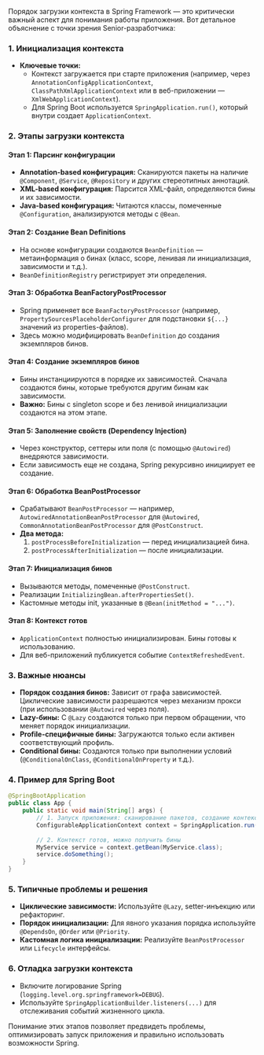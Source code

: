 Порядок загрузки контекста в Spring Framework — это критически важный аспект для понимания работы приложения. Вот детальное объяснение с точки зрения Senior-разработчика:

### 1. **Инициализация контекста**
- **Ключевые точки:**
    - Контекст загружается при старте приложения (например, через `AnnotationConfigApplicationContext`, `ClassPathXmlApplicationContext` или в веб-приложении — `XmlWebApplicationContext`).
    - Для Spring Boot используется `SpringApplication.run()`, который внутри создает `ApplicationContext`.

### 2. **Этапы загрузки контекста**
#### **Этап 1: Парсинг конфигурации**
- **Annotation-based конфигурация:** Сканируются пакеты на наличие `@Component`, `@Service`, `@Repository` и других стереотипных аннотаций.
- **XML-based конфигурация:** Парсится XML-файл, определяются бины и их зависимости.
- **Java-based конфигурация:** Читаются классы, помеченные `@Configuration`, анализируются методы с `@Bean`.

#### **Этап 2: Создание Bean Definitions**
- На основе конфигурации создаются `BeanDefinition` — метаинформация о бинах (класс, scope, ленивая ли инициализация, зависимости и т.д.).
- `BeanDefinitionRegistry` регистрирует эти определения.

#### **Этап 3: Обработка BeanFactoryPostProcessor**
- Spring применяет все `BeanFactoryPostProcessor` (например, `PropertySourcesPlaceholderConfigurer` для подстановки `${...}` значений из properties-файлов).
- Здесь можно модифицировать `BeanDefinition` до создания экземпляров бинов.

#### **Этап 4: Создание экземпляров бинов**
- Бины инстанциируются в порядке их зависимостей. Сначала создаются бины, которые требуются другим бинам как зависимости.
- **Важно:** Бины с singleton scope и без ленивой инициализации создаются на этом этапе.

#### **Этап 5: Заполнение свойств (Dependency Injection)**
- Через конструктор, сеттеры или поля (с помощью `@Autowired`) внедряются зависимости.
- Если зависимость еще не создана, Spring рекурсивно инициирует ее создание.

#### **Этап 6: Обработка BeanPostProcessor**
- Срабатывают `BeanPostProcessor` — например, `AutowiredAnnotationBeanPostProcessor` для `@Autowired`, `CommonAnnotationBeanPostProcessor` для `@PostConstruct`.
- **Два метода:**
    1. `postProcessBeforeInitialization` — перед инициализацией бина.
    2. `postProcessAfterInitialization` — после инициализации.

#### **Этап 7: Инициализация бинов**
- Вызываются методы, помеченные `@PostConstruct`.
- Реализации `InitializingBean.afterPropertiesSet()`.
- Кастомные методы init, указанные в `@Bean(initMethod = "...")`.

#### **Этап 8: Контекст готов**
- `ApplicationContext` полностью инициализирован. Бины готовы к использованию.
- Для веб-приложений публикуется событие `ContextRefreshedEvent`.

### 3. **Важные нюансы**
- **Порядок создания бинов:** Зависит от графа зависимостей. Циклические зависимости разрешаются через механизм прокси (при использовании `@Autowired` через поля).
- **Lazy-бины:** С `@Lazy` создаются только при первом обращении, что меняет порядок инициализации.
- **Profile-специфичные бины:** Загружаются только если активен соответствующий профиль.
- **Conditional бины:** Создаются только при выполнении условий (`@ConditionalOnClass`, `@ConditionalOnProperty` и т.д.).

### 4. **Пример для Spring Boot**
```java
@SpringBootApplication
public class App {
    public static void main(String[] args) {
        // 1. Запуск приложения: сканирование пакетов, создание контекста
        ConfigurableApplicationContext context = SpringApplication.run(App.class, args);
        
        // 2. Контекст готов, можно получить бины
        MyService service = context.getBean(MyService.class);
        service.doSomething();
    }
}
```

### 5. **Типичные проблемы и решения**
- **Циклические зависимости:** Используйте `@Lazy`, setter-инъекцию или рефакторинг.
- **Порядок инициализации:** Для явного указания порядка используйте `@DependsOn`, `@Order` или `@Priority`.
- **Кастомная логика инициализации:** Реализуйте `BeanPostProcessor` или `Lifecycle` интерфейсы.

### 6. **Отладка загрузки контекста**
- Включите логирование Spring (`logging.level.org.springframework=DEBUG`).
- Используйте `SpringApplicationBuilder.listeners(...)` для отслеживания событий жизненного цикла.

Понимание этих этапов позволяет предвидеть проблемы, оптимизировать запуск приложения и правильно использовать возможности Spring.